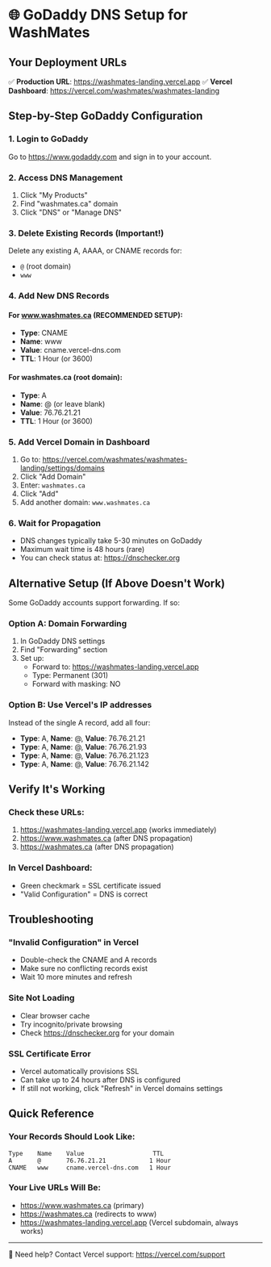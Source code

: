 # 🌐 GoDaddy DNS Setup for WashMates

## Your Deployment URLs
✅ **Production URL**: https://washmates-landing.vercel.app
✅ **Vercel Dashboard**: https://vercel.com/washmates/washmates-landing

## Step-by-Step GoDaddy Configuration

### 1. Login to GoDaddy
Go to https://www.godaddy.com and sign in to your account.

### 2. Access DNS Management
1. Click "My Products"
2. Find "washmates.ca" domain
3. Click "DNS" or "Manage DNS"

### 3. Delete Existing Records (Important!)
Delete any existing A, AAAA, or CNAME records for:
- `@` (root domain)
- `www`

### 4. Add New DNS Records

#### For www.washmates.ca (RECOMMENDED SETUP):
- **Type**: CNAME
- **Name**: www
- **Value**: cname.vercel-dns.com
- **TTL**: 1 Hour (or 3600)

#### For washmates.ca (root domain):
- **Type**: A
- **Name**: @ (or leave blank)
- **Value**: 76.76.21.21
- **TTL**: 1 Hour (or 3600)

### 5. Add Vercel Domain in Dashboard
1. Go to: https://vercel.com/washmates/washmates-landing/settings/domains
2. Click "Add Domain"
3. Enter: `washmates.ca`
4. Click "Add"
5. Add another domain: `www.washmates.ca`

### 6. Wait for Propagation
- DNS changes typically take 5-30 minutes on GoDaddy
- Maximum wait time is 48 hours (rare)
- You can check status at: https://dnschecker.org

## Alternative Setup (If Above Doesn't Work)

Some GoDaddy accounts support forwarding. If so:

### Option A: Domain Forwarding
1. In GoDaddy DNS settings
2. Find "Forwarding" section
3. Set up:
   - Forward to: https://washmates-landing.vercel.app
   - Type: Permanent (301)
   - Forward with masking: NO

### Option B: Use Vercel's IP addresses
Instead of the single A record, add all four:
- **Type**: A, **Name**: @, **Value**: 76.76.21.21
- **Type**: A, **Name**: @, **Value**: 76.76.21.93
- **Type**: A, **Name**: @, **Value**: 76.76.21.123
- **Type**: A, **Name**: @, **Value**: 76.76.21.142

## Verify It's Working

### Check these URLs:
1. https://washmates-landing.vercel.app (works immediately)
2. https://www.washmates.ca (after DNS propagation)
3. https://washmates.ca (after DNS propagation)

### In Vercel Dashboard:
- Green checkmark = SSL certificate issued
- "Valid Configuration" = DNS is correct

## Troubleshooting

### "Invalid Configuration" in Vercel
- Double-check the CNAME and A records
- Make sure no conflicting records exist
- Wait 10 more minutes and refresh

### Site Not Loading
- Clear browser cache
- Try incognito/private browsing
- Check https://dnschecker.org for your domain

### SSL Certificate Error
- Vercel automatically provisions SSL
- Can take up to 24 hours after DNS is configured
- If still not working, click "Refresh" in Vercel domains settings

## Quick Reference

### Your Records Should Look Like:
```
Type    Name    Value                   TTL
A       @       76.76.21.21            1 Hour
CNAME   www     cname.vercel-dns.com   1 Hour
```

### Your Live URLs Will Be:
- https://www.washmates.ca (primary)
- https://washmates.ca (redirects to www)
- https://washmates-landing.vercel.app (Vercel subdomain, always works)

---

📧 Need help? Contact Vercel support: https://vercel.com/support